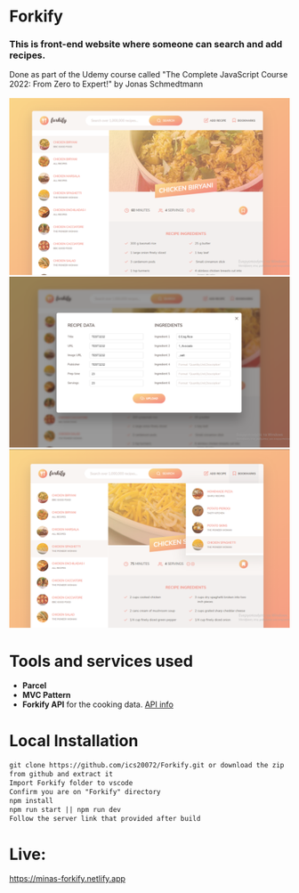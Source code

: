 # Forkify
<h3>This is front-end website where someone can search and add recipes.</h3>
Done as part of the Udemy course called "The Complete JavaScript Course 2022: From Zero to Expert!" by Jonas Schmedtmann<br><br>

<img src="screenshots/index-page.png" width="900">
<img src="screenshots/create-recipe-modal.png" width="900">
<img src="screenshots/bookmarks.png" width="900">

# Tools and services used
<ul>
<li><b>Parcel</b></li>
<li><b>MVC Pattern</b></li>
<li><b>Forkify API</b> for the cooking data. <a href="https://forkify-api.herokuapp.com"> API info<a></li>
</ul>

# Local Installation
```
git clone https://github.com/ics20072/Forkify.git or download the zip from github and extract it
Import Forkify folder to vscode
Confirm you are on "Forkify" directory
npm install
npm run start || npm run dev
Follow the server link that provided after build
```

# Live: 
https://minas-forkify.netlify.app
